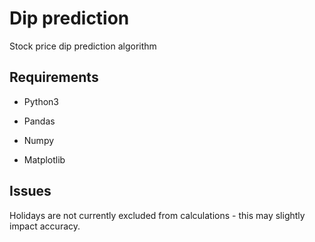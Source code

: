 # Dip prediction 
 Stock price dip prediction algorithm

## Requirements
- Python3

- Pandas

- Numpy

- Matplotlib

## Issues
Holidays are not currently excluded from calculations - this may slightly impact accuracy.
